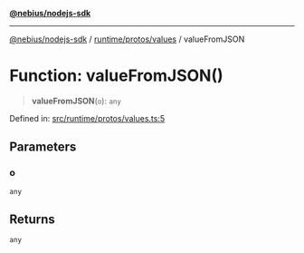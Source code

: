[**@nebius/nodejs-sdk**](../../../../README.md)

---

[@nebius/nodejs-sdk](../../../../README.md) / [runtime/protos/values](../README.md) / valueFromJSON

# Function: valueFromJSON()

> **valueFromJSON**(`o`): `any`

Defined in: [src/runtime/protos/values.ts:5](https://github.com/nebius/nodejs-sdk/blob/2ec552fb564ad8fdbf78c4eb6e73ce9101501e8a/src/runtime/protos/values.ts#L5)

## Parameters

### o

`any`

## Returns

`any`
